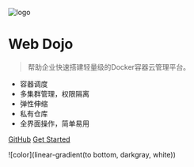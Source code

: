 ![logo](_media/xxx.png)

# Web Dojo

> 帮助企业快速搭建轻量级的Docker容器云管理平台。

* 容器调度
* 多集群管理，权限隔离
* 弹性伸缩
* 私有仓库
* 全界面操作，简单易用


[GitHub](https://github.com/Hackbit/angularattack2017-hstar)
[Get Started](#angularattack2017-hstar)

<!-- background color -->
![color](linear-gradient(to bottom, darkgray, white))